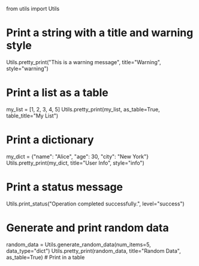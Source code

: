 from utils import Utils

# Print a string with a title and warning style

Utils.pretty_print("This is a warning message", title="Warning", style="warning")

# Print a list as a table

my_list = [1, 2, 3, 4, 5]
Utils.pretty_print(my_list, as_table=True, table_title="My List")

# Print a dictionary

my_dict = {"name": "Alice", "age": 30, "city": "New York"}
Utils.pretty_print(my_dict, title="User Info", style="info")

# Print a status message

Utils.print_status("Operation completed successfully.", level="success")

# Generate and print random data

random_data = Utils.generate_random_data(num_items=5, data_type="dict")
Utils.pretty_print(random_data, title="Random Data", as_table=True) # Print in a table
